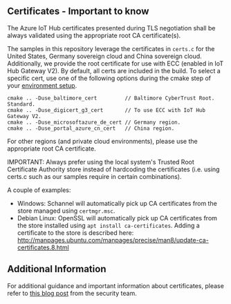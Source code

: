 ## Certificates -  Important to know

The Azure IoT Hub certificates presented during TLS negotiation shall be always validated using the appropriate root CA certificate(s).

The samples in this repository leverage the certificates in `certs.c` for the United States, Germany sovereign cloud and China sovereign cloud. Additionally, we provide the root certificate for use with ECC (enabled in IoT Hub Gateway V2). By default, all certs are included in the build. To select a specific cert, use one of the following options during the cmake step of your [environment setup](https://github.com/Azure/azure-iot-sdk-c/doc/devbox_setup.md).

```
cmake .. -Duse_baltimore_cert         // Baltimore CyberTrust Root. Standard.
cmake .. -Duse_digicert_g3_cert       // To use ECC with IoT Hub Gateway V2.
cmake .. -Duse_microsoftazure_de_cert // Germany region.
cmake .. -Duse_portal_azure_cn_cert   // China region.
```

For other regions (and private cloud environments), please use the appropriate root CA certificate.

IMPORTANT: Always prefer using the local system's Trusted Root Certificate Authority store instead of hardcoding the certificates (i.e. using certs.c such as our samples require in certain combinations).

A couple of examples:

- Windows: Schannel will automatically pick up CA certificates from the store managed using `certmgr.msc`.
- Debian Linux: OpenSSL will automatically pick up CA certificates from the store installed using `apt install ca-certificates`. Adding a certificate to the store is described here: http://manpages.ubuntu.com/manpages/precise/man8/update-ca-certificates.8.html

## Additional Information

For additional guidance and important information about certificates, please refer to [this blog post](https://techcommunity.microsoft.com/t5/internet-of-things/azure-iot-tls-changes-are-coming-and-why-you-should-care/ba-p/1658456) from the security team.
